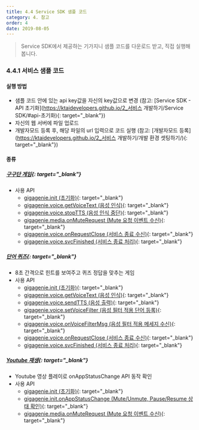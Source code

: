 ```yaml
---
title: 4.4 Service SDK 샘플 코드
category: 4. 참고
order: 4
date: 2019-08-05
---
```


> Service SDK에서 제공하는 기가지니 샘플 코드를 다운로드 받고, 직접 실행해봅니다.

### 4.4.1 서비스 샘플 코드

#### **실행 방법**

- 샘플 코드 안에 있는 api key값을 자신의 key값으로 변경 (참고: [Service SDK - API 초기화](https://ktaidevelopers.github.io/2_서비스 개발하기/Service SDK/#api-초기화){: target="_blank"})
- 자신의 웹 서버에 파일 업로드
- 개발자모드 등록 후, 해당 파일의 url 입력으로 코드 실행 (참고: [개발자모드 등록](https://ktaidevelopers.github.io/2_서비스 개발하기/개발 환경 셋팅하기/){: target="_blank"})

#### 종류

##### [구구단  게임](https://github.com/GiGAGenie-ServiceSDK/gigagenie-ninenine){: target="_blank"}

- 사용 API
  - [gigagenie.init (초기화)](<https://github.com/GiGAGenie-ServiceSDK/UserGuide/wiki/init>){: target="_blank"}
  - [gigagenie.voice.getVoiceText (음성 인식)](<https://github.com/GiGAGenie-ServiceSDK/UserGuide/wiki/voice.getVoiceText>){: target="_blank"}
  - [gigagenie.voice.stopTTS (음성 인식 중단)](<https://github.com/GiGAGenie-ServiceSDK/UserGuide/wiki/voice.stopTTS>){: target="_blank"}
  - [gigagenie.media.onMuteRequest (Mute 요청 이벤트 수신)](<https://github.com/GiGAGenie-ServiceSDK/UserGuide/wiki/media.onMuteRequest>){: target="_blank"}
  - [gigagenie.voice.onRequestClose (서비스 종료 수신)](<https://github.com/GiGAGenie-ServiceSDK/UserGuide/wiki/voice.onRequestClose>){: target="_blank"}
  - [gigagenie.voice.svcFinished (서비스 종료 처리)](<https://github.com/GiGAGenie-ServiceSDK/UserGuide/wiki/voice.svcFinished>){: target="_blank"}

##### [단어 퀴즈](https://github.com/GiGAGenie-ServiceSDK/gigagenie-quiz){: target="_blank"}

- 8초 간격으로 힌트를 보여주고 퀴즈 정답을 맞추는 게임
- 사용 API
  - [gigagenie.init (초기화)](<https://github.com/GiGAGenie-ServiceSDK/UserGuide/wiki/init>){: target="_blank"}
  - [gigagenie.voice.getVoiceText (음성 인식)](<https://github.com/GiGAGenie-ServiceSDK/UserGuide/wiki/voice.getVoiceText>){: target="_blank"}
  - [gigagenie.voice.sendTTS (음성 출력)](<https://github.com/GiGAGenie-ServiceSDK/UserGuide/wiki/voice.sendTTS>){: target="_blank"}
  - [gigagenie.voice.setVoiceFilter  (음성 필터 적용 단어 등록)](<https://github.com/GiGAGenie-ServiceSDK/UserGuide/wiki/voice.setVoiceFilter>){: target="_blank"}
  - [gigagenie.voice.onVoiceFilterMsg (음성 필터 적용 메세지 수신)](<https://github.com/GiGAGenie-ServiceSDK/UserGuide/wiki/voice.onVoiceFilterMsg>){: target="_blank"}
  - [gigagenie.voice.onRequestClose (서비스 종료 수신)](<https://github.com/GiGAGenie-ServiceSDK/UserGuide/wiki/voice.onRequestClose>){: target="_blank"}
  - [gigagenie.voice.svcFinished (서비스 종료 처리)](<https://github.com/GiGAGenie-ServiceSDK/UserGuide/wiki/voice.svcFinished>){: target="_blank"}

##### [Youtube 재생](<https://github.com/GiGAGenie-ServiceSDK/gigagenie-youtube>){: target="_blank"}

- Youtube 영상 플레이로 onAppStatusChange API 동작 확인
- 사용 API
  - [gigagenie.init (초기화)](<https://github.com/GiGAGenie-ServiceSDK/UserGuide/wiki/init>){: target="_blank"}
  - [gigagenie.init.onAppStatusChange (Mute/Unmute, Pause/Resume 상태 확인)](<https://github.com/GiGAGenie-ServiceSDK/UserGuide/wiki/init.onAppStatusChange>){: target="_blank"}
  - [gigagenie.media.onMuteRequest (Mute 요청 이벤트 수신)](<https://github.com/GiGAGenie-ServiceSDK/UserGuide/wiki/media.onMuteRequest>){: target="_blank"}